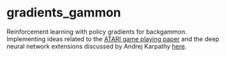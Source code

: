 # gradients_gammon

Reinforcement learning with policy gradients for backgammon.   Implementing
ideas related to the
[ATARI game playing paper](http://www.nature.com/nature/journal/v518/n7540/abs/nature14236.html)
and the deep neural network extensions discussed by 
Andrej Karpathy [here](http://karpathy.github.io/2016/05/31/rl/).

